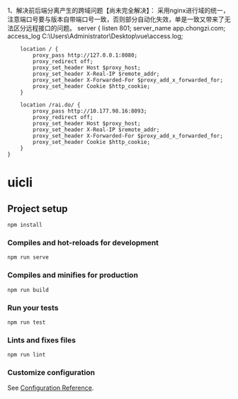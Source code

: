 

1、解决前后端分离产生的跨域问题【尚未完全解决】：
  采用nginx进行域的统一，注意端口号要与版本自带端口号一致，否则部分自动化失效，单是一致又带来了无法区分远程接口的问题。
    server {
        listen              801;
        server_name         app.chongzi.com;
        access_log  C:\Users\Administrator\Desktop\vue\access.log;
        
        location / {
            proxy_pass http://127.0.0.1:8080;
            proxy_redirect off;
            proxy_set_header Host $proxy_host;
            proxy_set_header X-Real-IP $remote_addr;
            proxy_set_header X-Forwarded-For $proxy_add_x_forwarded_for;
            proxy_set_header Cookie $http_cookie;
        }
        
        location /rai.do/ {
            proxy_pass http://10.177.98.16:8093;
            proxy_redirect off;
            proxy_set_header Host $proxy_host;
            proxy_set_header X-Real-IP $remote_addr;
            proxy_set_header X-Forwarded-For $proxy_add_x_forwarded_for;
            proxy_set_header Cookie $http_cookie;
        }
    }


# uicli

## Project setup
```
npm install
```

### Compiles and hot-reloads for development
```
npm run serve
```

### Compiles and minifies for production
```
npm run build
```

### Run your tests
```
npm run test
```

### Lints and fixes files
```
npm run lint
```

### Customize configuration
See [Configuration Reference](https://cli.vuejs.org/config/).
